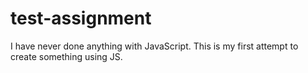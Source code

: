 # test-assignment
I have never done anything with JavaScript. This is my first attempt to create something using JS.

